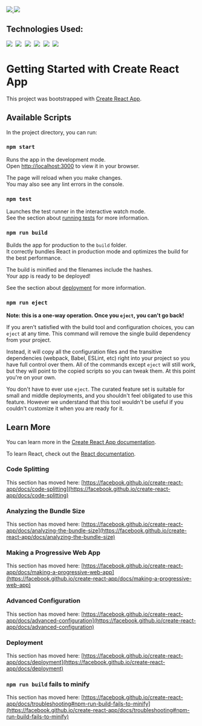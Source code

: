 <div>
  <a href="https://bolaghaly.netlify.app/"> <img src="https://img.shields.io/website-up-down-green-red/http/monip.org.svg"/> </a>
  <img src="https://img.shields.io/github/license/bolaghaly/My-Portfolio.svg"/>
</div>
 
## Technologies Used:
<div>
  <kbd> <img src="https://img.shields.io/badge/HTML5-E34F26?style=for-the-badge&logo=html5&logoColor=white"/> </kbd>
  <kbd> <img src="https://img.shields.io/badge/CSS3-1572B6?style=for-the-badge&logo=css3&logoColor=white"/> </kbd>
  <kbd> <img src="https://img.shields.io/badge/JavaScript-323330?style=for-the-badge&logo=javascript&logoColor=F7DF1E"/> </kbd>
  <kbd> <img src="https://img.shields.io/badge/Bootstrap-563D7C?style=for-the-badge&logo=bootstrap&logoColor=white"/> </kbd>
  <kbd> <img src="https://img.shields.io/badge/React-20232A?style=for-the-badge&logo=react&logoColor=61DAFB"/> </kbd>
  <kbd> <img src="https://img.shields.io/badge/Netlify-00C7B7?style=for-the-badge&logo=netlify&logoColor=white"/> </kbd>
</div>

# Getting Started with Create React App

This project was bootstrapped with [Create React App](https://github.com/facebook/create-react-app).

## Available Scripts

In the project directory, you can run:

### `npm start`

Runs the app in the development mode.\
Open [http://localhost:3000](http://localhost:3000) to view it in your browser.

The page will reload when you make changes.\
You may also see any lint errors in the console.

### `npm test`

Launches the test runner in the interactive watch mode.\
See the section about [running tests](https://facebook.github.io/create-react-app/docs/running-tests) for more information.

### `npm run build`

Builds the app for production to the `build` folder.\
It correctly bundles React in production mode and optimizes the build for the best performance.

The build is minified and the filenames include the hashes.\
Your app is ready to be deployed!

See the section about [deployment](https://facebook.github.io/create-react-app/docs/deployment) for more information.

### `npm run eject`

**Note: this is a one-way operation. Once you `eject`, you can't go back!**

If you aren't satisfied with the build tool and configuration choices, you can `eject` at any time. This command will remove the single build dependency from your project.

Instead, it will copy all the configuration files and the transitive dependencies (webpack, Babel, ESLint, etc) right into your project so you have full control over them. All of the commands except `eject` will still work, but they will point to the copied scripts so you can tweak them. At this point you're on your own.

You don't have to ever use `eject`. The curated feature set is suitable for small and middle deployments, and you shouldn't feel obligated to use this feature. However we understand that this tool wouldn't be useful if you couldn't customize it when you are ready for it.

## Learn More

You can learn more in the [Create React App documentation](https://facebook.github.io/create-react-app/docs/getting-started).

To learn React, check out the [React documentation](https://reactjs.org/).

### Code Splitting

This section has moved here: [https://facebook.github.io/create-react-app/docs/code-splitting](https://facebook.github.io/create-react-app/docs/code-splitting)

### Analyzing the Bundle Size

This section has moved here: [https://facebook.github.io/create-react-app/docs/analyzing-the-bundle-size](https://facebook.github.io/create-react-app/docs/analyzing-the-bundle-size)

### Making a Progressive Web App

This section has moved here: [https://facebook.github.io/create-react-app/docs/making-a-progressive-web-app](https://facebook.github.io/create-react-app/docs/making-a-progressive-web-app)

### Advanced Configuration

This section has moved here: [https://facebook.github.io/create-react-app/docs/advanced-configuration](https://facebook.github.io/create-react-app/docs/advanced-configuration)

### Deployment

This section has moved here: [https://facebook.github.io/create-react-app/docs/deployment](https://facebook.github.io/create-react-app/docs/deployment)

### `npm run build` fails to minify

This section has moved here: [https://facebook.github.io/create-react-app/docs/troubleshooting#npm-run-build-fails-to-minify](https://facebook.github.io/create-react-app/docs/troubleshooting#npm-run-build-fails-to-minify)
